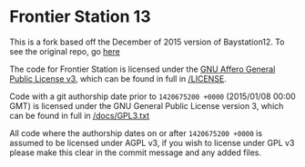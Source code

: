 # Frontier Station 13

 This is a fork based off the December of 2015 version of Baystation12. To see the original repo, go [here](https://github.com/Baystation12/Baystation12/)

The code for Frontier Station is licensed under the [GNU Affero General Public License v3](https://www.gnu.org/licenses/agpl.html), which can be found in full in [/LICENSE](/LICENSE).

Code with a git authorship date prior to `1420675200 +0000` (2015/01/08 00:00 GMT) is licensed under the GNU General Public License version 3, which can be found in full in [/docs/GPL3.txt](/docs/GPL3.txt)

All code where the authorship dates on or after `1420675200 +0000` is assumed to be licensed under AGPL v3, if you wish to license under GPL v3 please make this clear in the commit message and any added files.
